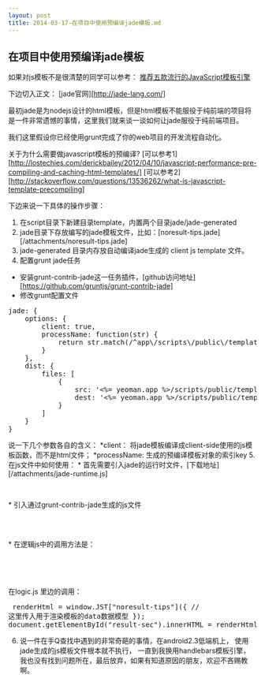 ```yaml
---
layout: post
title: 2014-03-17-在项目中使用预编译jade模板.md
---
```


## 在项目中使用预编译jade模板
如果对js模板不是很清楚的同学可以参考： [推荐五款流行的JavaScript模板引擎](/all/web/2014/03/16/推荐五款流行的JavaScript模板引擎.html)

下边切入正文： [jade官网][http://jade-lang.com/]

最初jade是为nodejs设计的html模板，但是html模板不能服役于纯前端的项目将是一件非常遗憾的事情，这里我们就来谈一谈如何让jade服役于纯前端项目。

我们这里假设你已经使用grunt完成了你的web项目的开发流程自动化。

关于为什么需要做javascript模板的预编译?
[可以参考1][http://lostechies.com/derickbailey/2012/04/10/javascript-performance-pre-compiling-and-caching-html-templates/]
[可以参考2][http://stackoverflow.com/questions/13536262/what-is-javascript-template-precompiling]

下边来说一下具体的操作步骤：
1. 在script目录下新建目录template，内置两个目录jade/jade-generated
2. jade目录下存放编写的jade模板文件，比如：[noresult-tips.jade][/attachments/noresult-tips.jade]
3. jade-generated 目录内存放自动编译jade生成的 client js template 文件。
4. 配置grunt jade任务
* 安装grunt-contrib-jade这一任务插件，[github访问地址][https://github.com/gruntjs/grunt-contrib-jade]
* 修改grunt配置文件
<pre class="brush: js">
jade: {
    options: {
        client: true,
        processName: function(str) {
            return str.match(/^app\/scripts\/public\/template\/jade\/(.*)\.jade$/)[1];
        }
    },
    dist: {
        files: [
            {
                src: '<%= yeoman.app %>/scripts/public/template/jade/noresult-tips.jade',
                dest: '<%= yeoman.app %>/scripts/public/template/jade-generated/noresult-tips.js'
            }
        ]
    }
}
</pre>
说一下几个参数各自的含义：
    *client： 将jade模板编译成client-side使用的js模板函数，而不是html文件；
    *processName: 生成的预编译模板对象的索引key
5. 在js文件中如何使用：
    * 首先需要引入jade的运行时文件，[下载地址][/attachments/jade-runtime.js]
        <pre class="brush: js">
            <script src="scripts/public/template/jade/jade-runtime.js"></script>
        </pre>
    * 引入通过grunt-contrib-jade生成的js文件
        <pre class="brush: js">
            <script src="scripts/public/template/jade/jade-runtime.js"></script>
            <script src="scripts/public/template/jade-generated/noresult-tips.js"></script>
        </pre>
    * 在逻辑js中的调用方法是：
        <pre class="brush: js">
            <script src="scripts/public/template/jade/jade-runtime.js"></script>
            <script src="scripts/public/template/jade-generated/noresult-tips.js"></script>
            <script src="scripts/logic.js"></script>
        </pre>
        在logic.js 里边的调用：
        <pre class="brush: js">
            renderHtml = window.JST["noresult-tips"]({
                // 这里传入用于渲染模板的data数据模型
            });
            document.getElementById("result-sec").innerHTML = renderHtml
        </pre>

6. 说一件在手Q查找中遇到的非常奇葩的事情，在android2.3低端机上， 使用jade生成的js模板文件根本就不执行， 一直到我换用handlebars模板引擎，我也没有找到问题所在，最后放弃，如果有知道原因的朋友，欢迎不吝赐教啊。






